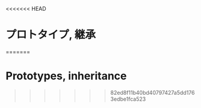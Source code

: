 <<<<<<< HEAD
# プロトタイプ, 継承
=======
# Prototypes, inheritance
>>>>>>> 82ed8f11b40bd40797427a5dd1763edbe1fca523
